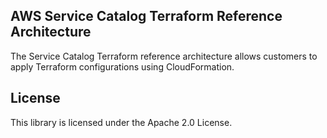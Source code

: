## AWS Service Catalog Terraform Reference Architecture

The Service Catalog Terraform reference architecture allows customers to apply Terraform configurations using CloudFormation.

## License

This library is licensed under the Apache 2.0 License. 

